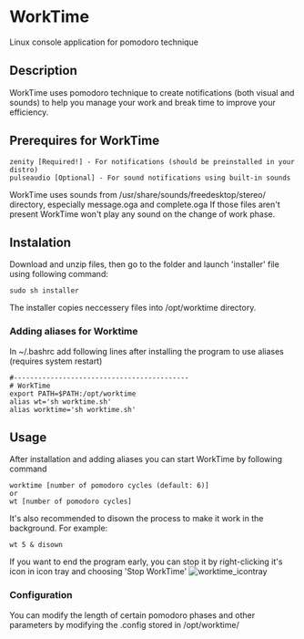 # WorkTime
Linux console application for pomodoro technique 

## Description
WorkTime uses pomodoro technique to create notifications (both visual and sounds) to help you manage your work and break time to improve your efficiency.


## Prerequires for WorkTime
```
zenity [Required!] - For notifications (should be preinstalled in your distro)
pulseaudio [Optional] - For sound notifications using built-in sounds
```

WorkTime uses sounds from /usr/share/sounds/freedesktop/stereo/ directory, especially message.oga and complete.oga
If those files aren't present WorkTime won't play any sound on the change of work phase.

## Instalation

Download and unzip files, then go to the folder and launch 'installer' file using following command:
```
sudo sh installer
```
The installer copies neccessery files into /opt/worktime directory.

### Adding aliases for Worktime
In ~/.bashrc add following lines after installing the program to use aliases (requires system restart)
```
#-------------------------------------------
# WorkTime
export PATH=$PATH:/opt/worktime
alias wt='sh worktime.sh'
alias worktime='sh worktime.sh'
```

## Usage

After installation and adding aliases you can start WorkTime by following command
```
worktime [number of pomodoro cycles (default: 6)]
or
wt [number of pomodoro cycles]
```
It's also recommended to disown the process to make it work in the background.
For example:
```
wt 5 & disown
```
If you want to end the program early, you can stop it by right-clicking it's icon in icon tray and choosing 'Stop WorkTime'
![worktime_icontray](https://user-images.githubusercontent.com/65954097/216964192-34ee23af-b4fe-4698-8d29-43b2d4e06da7.png)



### Configuration
You can modify the length of certain pomodoro phases and other parameters by modifying the .config stored in /opt/worktime/
